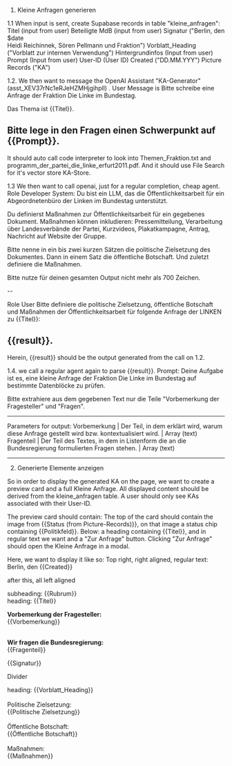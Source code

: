 1. Kleine Anfragen generieren

1.1 When input is sent, create Supabase records in table "kleine_anfragen":
Titel (input from user)
Beteiligte MdB (input from user)
Signatur ("Berlin, den $date <br> Heidi Reichinnek, Sören Pellmann und Fraktion")
Vorblatt_Heading ("Vorblatt zur internen Verwendung")
Hintergrundinfos (Input from user)
Prompt (Input from user)
User-ID (User ID)
Created ("DD.MM.YYY")
Picture Records ("KA")

1.2. We then want to message the OpenAI Assistant "KA-Generator" (asst_XEV37rNc1eRJeHZMHjgihpll)
.
User Message is Bitte schreibe eine Anfrage der Fraktion Die Linke im Bundestag.

Das Thema ist {{Titel}}.

Bitte lege in den Fragen einen Schwerpunkt auf {{Prompt}}.
--
It should auto call code interpreter to look into Themen_Fraktion.txt and programm_der_partei_die_linke_erfurt2011.pdf. And it should use File Search for it's vector store KA-Store.

1.3 We then want to call openai, just for a regular completion, cheap agent.
Role Developer System:
Du bist ein LLM, das die Öffentlichkeitsarbeit für ein Abgeordnetenbüro der Linken im Bundestag unterstützt.

Du definierst Maßnahmen zur Öffentlichkeitsarbeit für ein gegebenes Dokument. Maßnahmen können inkludieren: Pressemitteilung, Verarbeitung über Landesverbände der Partei, Kurzvideos, Plakatkampagne, Antrag, Nachricht auf Website der Gruppe.

Bitte nenne in ein bis zwei kurzen Sätzen die politische Zielsetzung des Dokumentes. Dann in einem Satz die öffentliche Botschaft. Und zuletzt definiere die Maßnahmen.

Bitte nutze für deinen gesamten Output nicht mehr als 700 Zeichen.

--

Role User
Bitte definiere die politische Zielsetzung, öffentliche Botschaft und Maßnahmen der Öffentlichkeitsarbeit für folgende Anfrage der LINKEN zu {{Titel}}:

{{result}}.
--
Herein, {{result}} should be the output generated from the call on 1.2.

1.4. we call a regular agent again to parse {{result}}.
Prompt: Deine Aufgabe ist es, eine kleine Anfrage der Fraktion Die Linke im Bundestag auf bestimmte Datenblöcke zu prüfen. 

Bitte extrahiere aus dem gegebenen Text nur die Teile "Vorbemerkung der Fragesteller" und "Fragen".

---

Parameters for output:
Vorbemerkung | Der Teil, in dem erklärt wird, warum diese Anfrage gestellt wird bzw. kontextualisiert wird. | Array (text)
Fragenteil | Der Teil des Textes, in dem in Listenform die an die Bundesregierung formulierten Fragen stehen. | Array (text)


---

2. Generierte Elemente anzeigen

So in order to display the generated KA on the page, we want to create a preview card and a full Kleine Anfrage. All displayed content should be derived from the kleine_anfragen table. A user should only see KAs associated with their User-ID.

The preview card should contain:
The top of the card should contain the image from {{Status (from Picture-Records)}}, on that image a status chip containing {{Politikfeld}}. Below: a heading containing {{Titel}}, and in regular text we want  and a "Zur Anfrage" button. Clicking "Zur Anfrage" should open the Kleine Anfrage in a modal. 

Here, we want to display it like so:
Top right, right aligned, regular text: Berlin, den {{Created}}

after this, all left aligned

subheading: {{Rubrum}} <br>
heading: {{Titel}} <br>

<b>Vorbemerkung der Fragesteller:</b><br>
{{Vorbemerkung}}<br><br>

<b>Wir fragen die Bundesregierung:</b><br>
{{Fragenteil}}<br>

{{Signatur}}

Divider

heading: {{Vorblatt_Heading}}<br><br>
Politische Zielsetzung:<br> {{Politische Zielsetzung}}<br><br>
Öffentliche Botschaft:<br> {{Öffentliche Botschaft}}<br><br>
Maßnahmen:<br> {{Maßnahmen}}<br>



